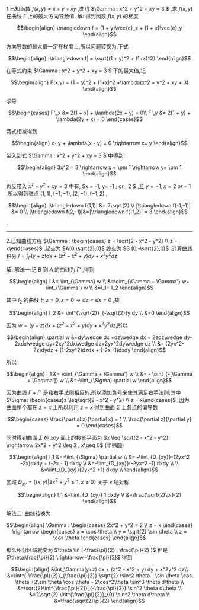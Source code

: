 1.已知函数 $f(x,y) = x + y + xy$ ,曲线 $\Gamma : x^2 + y^2 + xy = 3 $ ,求 $f(x,y)$ 在曲线 $\Gamma$ 上的最大方向导数值.
解:
得到函数 $f(x,y)$ 的梯度

$$\begin{align}
    \triangledown f = (1 + y)\vec{e}_x + (1 + x)\vec{e}_y
\end{align}$$

方向导数的最大值一定在梯度上,所以问题转换为,下式

$$\begin{align}
    |\triangledown f| = \sqrt{(1 + y)^2 + (1+x)^2}
\end{align}$$

在等式约束 $\Gamma : x^2 + y^2 + xy = 3 $ 下的最大值,记

$$\begin{align}
    F(x,y) = (1 + y)^2 + (1+x)^2 +\lambda(x^2 + y^2 + xy + 3)
\end{align}$$

求导

$$\begin{cases}
    F'_x &= 2(1 + x) + \lambda(2x + y) = 0\\
    F'_y &= 2(1 + y) + \lambda(2y + x) = 0 
\end{cases}$$

两式相减得到

$$\begin{align}
    x- y + \lambda(x - y) = 0 \rightarrow x= y
\end{align}$$

带入到式 $\Gamma : x^2 + y^2 + xy = 3 $ 中得到:

$$\begin{align}
    3x^2 = 3 \rightarrow  x = \pm 1  \rightarrow  y= \pm 1
\end{align}$$

再反带入 $x^2 + y^2 + xy = 3$ 中有, $x = -1, y= -1 \; or \; 2 $ ,且 $y = -1 , x = 2 \; or -1$ ,所以得到驻点 $(1,1),(-1,-1),(2,-1),(-1,2)$ ,

$$\begin{align}
    |\triangledown f(1,1)| &= 2\sqrt{2} \\
    |\triangledown f(-1,-1)| &= 0 \\
    |\triangledown f(2,-1)|&=|\triangledown f(-1,2)| = 3  
\end{align}$$

.


---
2.已知曲线方程 $\Gamma : \begin{cases} z = \sqrt{2 - x^2 - y^2} \\ z = x\end{cases}$ ,起点为 $A(0,\sqrt{2},0)$ 终点为 $B (0,-\sqrt{2},0)$ ,计算曲线积分 $I =\displaystyle \int_\Gamma(y+z) dx + (z^2 - x^2 + y) dy  + x^2y^2 dz$

解:
解法一:记 $B$ 到 $A$ 的曲线为 $\Gamma'$ ,得到

$$\begin{align}
    I &= \int_{\Gamma} w  \\
    &=\oint_{\Gamma + \Gamma'} w+ \int_{\Gamma'} w \\
    &=I_1+ I_2
\end{align}$$

其中 $I_2$ 的曲线上 $z = 0 , x = 0 \rightarrow dz = dx = 0$ ,故

$$\begin{align}
    I_2 &= \int^{\sqrt{2}}_{-\sqrt{2}}y dy \\
    &=0
\end{align}$$

因为 $w = (y+z) dx + (z^2 - x^2 + y) dy  + x^2y^2 dz$,所以

$$\begin{align}
    \partial w &=dy\wedge dx +dz\wedge dx + 2zdz\wedge dy-2xdx\wedge dy+2xy^2dx\wedge dz+2yx^2dy\wedge dz \\
    &= (2yx^2-2z)dydz + (1-2xy^2)dzdx + (-2x -1)dxdy
\end{align}$$

所以

$$\begin{align}
    I_1 &= \oint_{\Gamma + \Gamma'} w \\ 
    &= - \oint_{-[\Gamma + \Gamma']} w \\
    &=-\iint_{\Sigma} \partial w 
\end{align}$$

因为曲线 $\Gamma + \Gamma'$ 是和右手法则相反的,所以添加负号来使其满足右手法则;其中 $\Sigma: \begin{cases}z \leq\sqrt{2 - x^2 - y^2} \\ z = x\end{cases}$ ,因为曲面整个都在 $z = x$ 上所以利用 $z = x$ 得到曲面 $\Sigma$ 上各点的偏导数

$$\begin{cases}
        \frac{\partial z}{\partial x} = 1 \\
        \frac{\partial z}{\partial y} = 0
\end{cases}$$

同时得到曲面 $\Sigma$ 在 $xoy$ 面上的投影平面为 $x \leq \sqrt{2 - x^2 - y^2} \rightarrow 2x^2 + y^2 \leq 2 , x\geq 0$ (半椭圆)

$$\begin{align}
    I_1 &=-\iint_{\Sigma} \partial w \\
    &= -\iint_{D_{xy}}-(2yx^2 -2x)dxdy + (-2x - 1) dxdy \\
    &=-\iint_{D_{xy}}(-2yx^2 -1) dxdy \\ \\
    &=\iint_{D_{xy}}(2yx^2 +1) dxdy \\
\end{align}$$

区域 $D_{xy} = \{(x,y)|2x^2 + y^2 \leq 1 , x\geq 0\}$ 关于 $x$ 轴对称

$$\begin{align}
    I_1 &=\iint_{D_{xy}} 1 dxdy \\
    &=\frac{\sqrt{2}\pi}{2}
\end{align}$$

解法二:
曲线转换为

$$\begin{align}
    \Gamma : \begin{cases}
        2x^2 + y^2 = 2 \\
        z = x
    \end{cases} \rightarrow \begin{cases}
        x = \cos \theta \\
        y = \sqrt{2} \sin \theta \\
        z = \cos \theta
    \end{cases}
\end{align}$$

那么积分区域就变为 $\theta \in (-\frac{\pi}{2} , \frac{\pi}{2} )$ 但是 $\theta:\frac{\pi}{2} \rightarrow -\frac{\pi}{2}$ 得到

$$\begin{align}
    &\int_\Gamma(y+z) dx + (z^2 - x^2 + y) dy  + x^2y^2 dz\\ 
    &=\int^{-\frac{\pi}{2}}_{\frac{\pi}{2}}-\sqrt{2} \sin^2 \theta - \sin \theta \cos \theta +2\sin \theta \cos \theta - 2\cos^2\theta \sin^3 \theta d\theta \\
    &=\sqrt{2}\int^{\frac{\pi}{2}}_{-\frac{\pi}{2}} \sin^2 \theta d\theta \\
    &=2\sqrt{2} \int^{\frac{\pi}{2}}_{0} \sin^2 \theta d\theta \\
    &=\frac{\sqrt{2}\pi}{2}
\end{align}$$